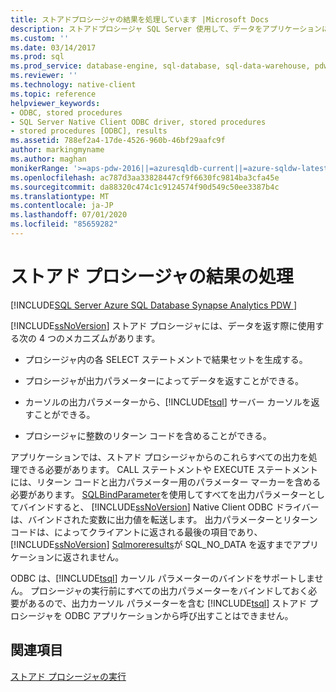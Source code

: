 ```yaml
---
title: ストアドプロシージャの結果を処理しています |Microsoft Docs
description: ストアドプロシージャ SQL Server 使用して、データをアプリケーションに返すメカニズムについて説明します。 アプリケーションは、これらのすべての型を処理できる必要があります。
ms.custom: ''
ms.date: 03/14/2017
ms.prod: sql
ms.prod_service: database-engine, sql-database, sql-data-warehouse, pdw
ms.reviewer: ''
ms.technology: native-client
ms.topic: reference
helpviewer_keywords:
- ODBC, stored procedures
- SQL Server Native Client ODBC driver, stored procedures
- stored procedures [ODBC], results
ms.assetid: 788ef2a4-17de-4526-960b-46bf29aafc9f
author: markingmyname
ms.author: maghan
monikerRange: '>=aps-pdw-2016||=azuresqldb-current||=azure-sqldw-latest||>=sql-server-2016||=sqlallproducts-allversions||>=sql-server-linux-2017||=azuresqldb-mi-current'
ms.openlocfilehash: ac787d3aa33828447cf9f6630fc9814ba3cfa45e
ms.sourcegitcommit: da88320c474c1c9124574f90d549c50ee3387b4c
ms.translationtype: MT
ms.contentlocale: ja-JP
ms.lasthandoff: 07/01/2020
ms.locfileid: "85659282"
---
```

# <a name="processing-stored-procedure-results"></a>ストアド プロシージャの結果の処理
[!INCLUDE[SQL Server Azure SQL Database Synapse Analytics PDW ](../../includes/applies-to-version/sql-asdb-asdbmi-asdw-pdw.md)]

  [!INCLUDE[ssNoVersion](../../includes/ssnoversion-md.md)] ストアド プロシージャには、データを返す際に使用する次の 4 つのメカニズムがあります。  
  
-   プロシージャ内の各 SELECT ステートメントで結果セットを生成する。  
  
-   プロシージャが出力パラメーターによってデータを返すことができる。  
  
-   カーソルの出力パラメーターから、[!INCLUDE[tsql](../../includes/tsql-md.md)] サーバー カーソルを返すことができる。  
  
-   プロシージャに整数のリターン コードを含めることができる。  
  
 アプリケーションでは、ストアド プロシージャからのこれらすべての出力を処理できる必要があります。 CALL ステートメントや EXECUTE ステートメントには、リターン コードと出力パラメーター用のパラメーター マーカーを含める必要があります。 [SQLBindParameter](../../relational-databases/native-client-odbc-api/sqlbindparameter.md)を使用してすべてを出力パラメーターとしてバインドすると、 [!INCLUDE[ssNoVersion](../../includes/ssnoversion-md.md)] Native Client ODBC ドライバーは、バインドされた変数に出力値を転送します。 出力パラメーターとリターンコードは、によってクライアントに返される最後の項目であり、 [!INCLUDE[ssNoVersion](../../includes/ssnoversion-md.md)] [Sqlmoreresults](../../relational-databases/native-client-odbc-api/sqlmoreresults.md)が SQL_NO_DATA を返すまでアプリケーションに返されません。  
  
 ODBC は、[!INCLUDE[tsql](../../includes/tsql-md.md)] カーソル パラメーターのバインドをサポートしません。 プロシージャの実行前にすべての出力パラメーターをバインドしておく必要があるので、出力カーソル パラメーターを含む [!INCLUDE[tsql](../../includes/tsql-md.md)] ストアド プロシージャを ODBC アプリケーションから呼び出すことはできません。  
  
## <a name="see-also"></a>関連項目  
 [ストアド プロシージャの実行](../../relational-databases/native-client-odbc-stored-procedures/running-stored-procedures.md)  
  
  
